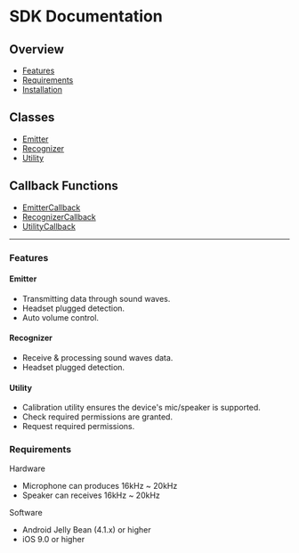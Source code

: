 # SDK Documentation

## Overview
* [Features](#features)
* [Requirements](#requirements)
* [Installation](#installation)

## Classes
* [Emitter](#emitter)
* [Recognizer](#recognizer)
* [Utility](#utility)

## Callback Functions
* [EmitterCallback](#emittercallback)
* [RecognizerCallback](#recognizercallback)
* [UtilityCallback](#utilitycallback)

---

### Features

#### Emitter
* Transmitting data through sound waves.
* Headset plugged detection.
* Auto volume control.

#### Recognizer
* Receive & processing sound waves data.
* Headset plugged detection.

#### Utility
* Calibration utility ensures the device's mic/speaker is supported.
* Check required permissions are granted.
* Request required permissions.


### Requirements
Hardware
* Microphone can produces 16kHz \~ 20kHz
* Speaker can receives 16kHz \~ 20kHz

Software
* Android Jelly Bean (4.1.x) or higher
* iOS 9.0 or higher
